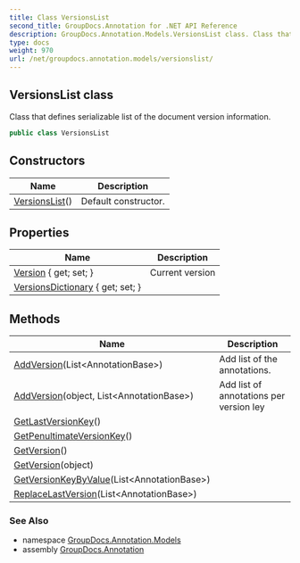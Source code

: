 ```yaml
---
title: Class VersionsList
second_title: GroupDocs.Annotation for .NET API Reference
description: GroupDocs.Annotation.Models.VersionsList class. Class that defines serializable list of the document version information
type: docs
weight: 970
url: /net/groupdocs.annotation.models/versionslist/
---
```

## VersionsList class

Class that defines serializable list of the document version information.

```csharp
public class VersionsList
```

## Constructors

| Name | Description |
| --- | --- |
| [VersionsList](versionslist/)() | Default constructor. |

## Properties

| Name | Description |
| --- | --- |
| [Version](../../groupdocs.annotation.models/versionslist/version/) { get; set; } | Current version |
| [VersionsDictionary](../../groupdocs.annotation.models/versionslist/versionsdictionary/) { get; set; } |  |

## Methods

| Name | Description |
| --- | --- |
| [AddVersion](../../groupdocs.annotation.models/versionslist/addversion/#addversion)(List&lt;AnnotationBase&gt;) | Add list of the annotations. |
| [AddVersion](../../groupdocs.annotation.models/versionslist/addversion/#addversion_1)(object, List&lt;AnnotationBase&gt;) | Add list of annotations per version ley |
| [GetLastVersionKey](../../groupdocs.annotation.models/versionslist/getlastversionkey/)() |  |
| [GetPenultimateVersionKey](../../groupdocs.annotation.models/versionslist/getpenultimateversionkey/)() |  |
| [GetVersion](../../groupdocs.annotation.models/versionslist/getversion/#getversion)() |  |
| [GetVersion](../../groupdocs.annotation.models/versionslist/getversion/#getversion_1)(object) |  |
| [GetVersionKeyByValue](../../groupdocs.annotation.models/versionslist/getversionkeybyvalue/)(List&lt;AnnotationBase&gt;) |  |
| [ReplaceLastVersion](../../groupdocs.annotation.models/versionslist/replacelastversion/)(List&lt;AnnotationBase&gt;) |  |

### See Also

* namespace [GroupDocs.Annotation.Models](../../groupdocs.annotation.models/)
* assembly [GroupDocs.Annotation](../../)


